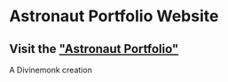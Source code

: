 # Astronaut Portfolio Website

## Visit the ["Astronaut Portfolio"](http://us3rshell.pythonanywhere.com/)

A Divinemonk creation

